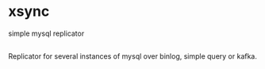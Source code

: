 # xsync
simple mysql replicator

##
Replicator for several instances of mysql over binlog, simple query or kafka.
